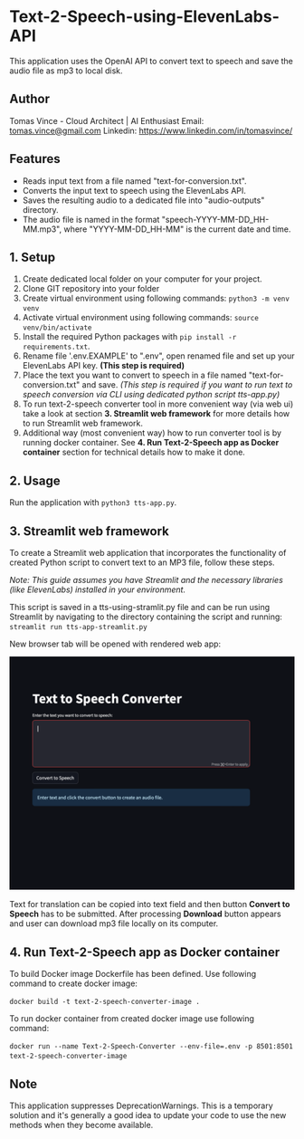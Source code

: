 # Text-2-Speech-using-ElevenLabs-API

This application uses the OpenAI API to convert text to speech and save the audio file as mp3 to local disk.

## Author

Tomas Vince - Cloud Architect | AI Enthusiast
Email: tomas.vince@gmail.com
Linkedin: https://www.linkedin.com/in/tomasvince/

## Features

- Reads input text from a file named "text-for-conversion.txt".
- Converts the input text to speech using the ElevenLabs API.
- Saves the resulting audio to a dedicated file into "audio-outputs" directory.
- The audio file is named in the format "speech-YYYY-MM-DD_HH-MM.mp3", where "YYYY-MM-DD_HH-MM" is the current date and time.

## 1. Setup

1. Create dedicated local folder on your computer for your project.
2. Clone GIT repository into your folder
3. Create virtual environment using following commands: `python3 -m venv venv` 
4. Activate virtual environment using following commands: `source venv/bin/activate` 
5. Install the required Python packages with `pip install -r requirements.txt`.
6. Rename file '.env.EXAMPLE' to ".env", open renamed file and set up your ElevenLabs API key. **(This step is required)**
7. Place the text you want to convert to speech in a file named "text-for-conversion.txt" and save. *(This step is required if you want to run text to speech conversion via CLI using dedicated python script tts-app.py)*
8. To run text-2-speech converter tool in more convenient way (via web ui) take a look at section **3. Streamlit web framework** for more details how to run Streamlit web framework.
9. Additional way (most convenient way) how to run converter tool is by running docker container. See **4. Run Text-2-Speech app as Docker container** section for technical details how to make it done.

## 2. Usage

Run the application with `python3 tts-app.py`.

## 3. Streamlit web framework

To create a Streamlit web application that incorporates the functionality of created Python script to convert text to an MP3 file, follow these steps. 

*Note: This guide assumes you have Streamlit and the necessary libraries (like ElevenLabs) installed in your environment.*

This script is saved in a tts-using-stramlit.py file and can be run using Streamlit by navigating to the directory containing the script and running: 
`streamlit run tts-app-streamlit.py`

New browser tab will be opened with rendered web app:

![text to speech converter UI](img/image.png)

Text for translation can be copied into text field and then button **Convert to Speech** has to be submitted. After processing **Download** button appears and user can download mp3 file locally on its computer.

## 4. Run Text-2-Speech app as Docker container

To build Docker image Dockerfile has been defined. 
Use following command to create docker image:

`docker build -t text-2-speech-converter-image .`

To run docker container from created docker image use following command:

`docker run --name Text-2-Speech-Converter --env-file=.env -p 8501:8501 text-2-speech-converter-image`


## Note

This application suppresses DeprecationWarnings. This is a temporary solution and it's generally a good idea to update your code to use the new methods when they become available.
